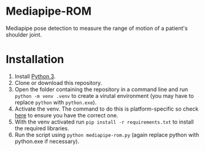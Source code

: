 # Mediapipe-ROM
Mediapipe pose detection to measure the range of motion of a patient's shoulder joint.

# Installation
1. Install [Python 3](https://www.python.org/downloads/).
2. Clone or download this repository.
3. Open the folder containing the repository in a command line and run `python -m venv .venv` to create a virutal environment (you may have to replace `python` with `python.exe`).
4. Activate the venv. The command to do this is platform-specific so check [here](https://docs.python.org/3/library/venv.html#how-venvs-work) to ensure you have the correct one.
5. With the venv activated run `pip install -r requirements.txt` to install the required libraries.
6. Run the script using `python mediapipe-rom.py` (again replace python with python.exe if necessary).
